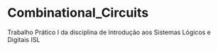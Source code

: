 # Combinational_Circuits
Trabalho Prático I da disciplina de Introdução aos Sistemas Lógicos e Digitais ISL
